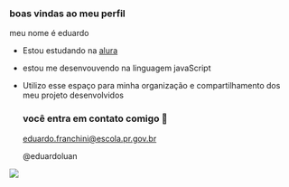 ### boas vindas ao meu perfil 

meu nome é eduardo 

- Estou estudando na [alura](https://WWW.Alura.com.br)
- estou me desenvouvendo na linguagem javaScript
- Utilizo  esse espaço para minha organização e compartilhamento dos meu projeto desenvolvidos

  ### você entra em contato comigo 📧

  eduardo.franchini@escola.pr.gov.br

   @eduardoluan

![](https://tenor.com/pt-BR/view/fresh-prince-lookatme-carlto-gif-21571479)
 
